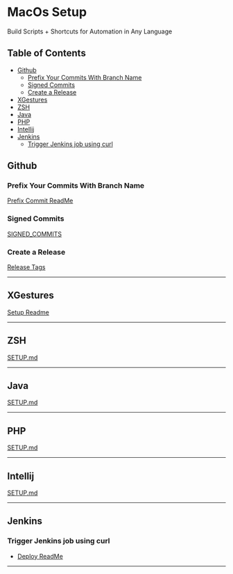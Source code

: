 # MacOs Setup
Build Scripts + Shortcuts for Automation in Any Language

## Table of Contents
-   [Github](#github)
    -   [Prefix Your Commits With Branch Name](#prefix-your-commits-with-branch-name)
    -   [Signed Commits](#signed-commits)
    -   [Create a Release](#create-a-release)
-   [XGestures](#xgestures)
-   [ZSH](#zsh)
-   [Java](#java)
-   [PHP](#php)
-   [Intellij](#intellij)
-   [Jenkins](#jenkins)
    -   [Trigger Jenkins job using
        curl](#trigger-jenkins-job-using-curl)

## Github
### Prefix Your Commits With Branch Name

[Prefix Commit ReadMe](https://github.com/irfanbaigse/automation-tools/blob/main/git/PREFIX_COMMIT.md)

### Signed Commits
[SIGNED_COMMITS](https://github.com/irfanbaigse/automation-tools/blob/main/git/SINGNED_COMMITS.md)

### Create a Release
[Release Tags](https://github.com/irfanbaigse/automation-tools/blob/main/git/RELEASE.md)

---

## XGestures

[Setup Readme](https://github.com/irfanbaigse/automation-tools/blob/main/xgestures/XGESTURES.md)

---

## ZSH
[SETUP.md](https://github.com/irfanbaigse/automation-tools/blob/main/zsh/SETUP.md)

---

## Java
[SETUP.md](https://github.com/irfanbaigse/automation-tools/blob/main/java/INSTALL_JAVA.md)

---

## PHP
[SETUP.md](https://github.com/irfanbaigse/automation-tools/blob/main/php/SETUP.md)

---

## Intellij
[SETUP.md](https://github.com/irfanbaigse/automation-tools/blob/main/intellij/SETUP.md)

---
## Jenkins

### Trigger Jenkins job using curl

* [Deploy ReadMe](https://github.com/irfanbaigse/automation-tools/blob/main/jenkins/DEPLOY.md)

---
